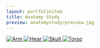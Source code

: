 ```yaml
---
layout: portfolioitem
title: Anatomy Study
preview: anatomystudy/preview.jpg
---
```


<!--more-->

<a href="{{ site.baseurl }}/assets/portfolio/anatomystudy/arm.jpg"><img src="{{ site.baseurl }}/assets/portfolio/anatomystudy/arm.jpg" alt="Arm" style="width: auto;"/>
<a href="{{ site.baseurl }}/assets/portfolio/anatomystudy/hear.jpg"><img src="{{ site.baseurl }}/assets/portfolio/anatomystudy/hear.jpg" alt="Hear" style="width: auto;"/>
<a href="{{ site.baseurl }}/assets/portfolio/anatomystudy/skull.jpg"><img src="{{ site.baseurl }}/assets/portfolio/anatomystudy/skull.jpg" alt="Skull" style="width: auto;"/>
<a href="{{ site.baseurl }}/assets/portfolio/anatomystudy/torso.jpg"><img src="{{ site.baseurl }}/assets/portfolio/anatomystudy/torso.jpg" alt="Torso" style="width: auto;"/>